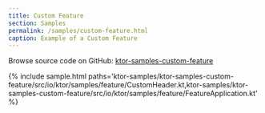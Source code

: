 ```yaml
---
title: Custom Feature
section: Samples
permalink: /samples/custom-feature.html
caption: Example of a Custom Feature
---
```


Browse source code on GitHub: [ktor-samples-custom-feature](https://github.com/ktorio/ktor/tree/master/ktor-samples/ktor-samples-custom-feature)

{% include sample.html 
    paths='ktor-samples/ktor-samples-custom-feature/src/io/ktor/samples/feature/CustomHeader.kt,ktor-samples/ktor-samples-custom-feature/src/io/ktor/samples/feature/FeatureApplication.kt' %}


